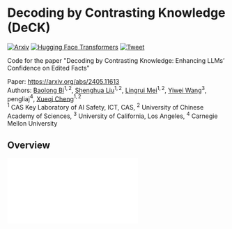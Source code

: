 Decoding by Contrasting Knowledge (DeCK)
===

[![Arxiv](https://img.shields.io/badge/arXiv-2405.11613-B21A1B)](https://arxiv.org/abs/2405.11613)
[![Hugging Face Transformers](https://img.shields.io/badge/%F0%9F%A4%97-Transformers-blue)](https://github.com/huggingface/transformers)
[![Tweet](https://img.shields.io/twitter/url/http/shields.io.svg?style=social)](https://x.com/Byron52238498/status/1792754220535620023)

Code for the paper "Decoding by Contrasting Knowledge: Enhancing LLMs’ Confidence on Edited Facts"

Paper: https://arxiv.org/abs/2405.11613  
Authors: [Baolong Bi](https://byronbbl.github.io/)$^{1,2}$, [Shenghua Liu](https://shenghua-liu.github.io/)$^{1,2}$, [Lingrui Mei](https://scholar.google.com/citations?user=GQ8LtcQAAAAJ&hl=en)$^{1,2}$, [Yiwei Wang](https://wangywust.github.io/)$^{3}$, pengliaj$^{4}$, [Xueqi Cheng](https://people.ucas.ac.cn/~cxq?language=en)$^{1,2}$  
$^1$ CAS Key Laboratory of AI Safety, ICT, CAS, $^2$ University of Chinese Academy of Sciences, $^3$ University of California, Los Angeles, $^4$ Carnegie Mellon University

## Overview

![DeCK](overview.pdf)
